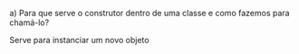 a) Para que serve o construtor dentro de uma classe e como fazemos para chamá-lo?

Serve para instanciar um novo objeto
